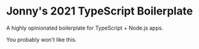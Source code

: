 # Jonny's 2021 TypeScript Boilerplate

A highly opinionated boilerplate for TypeScript + Node.js apps. 

You probably won't like this.
